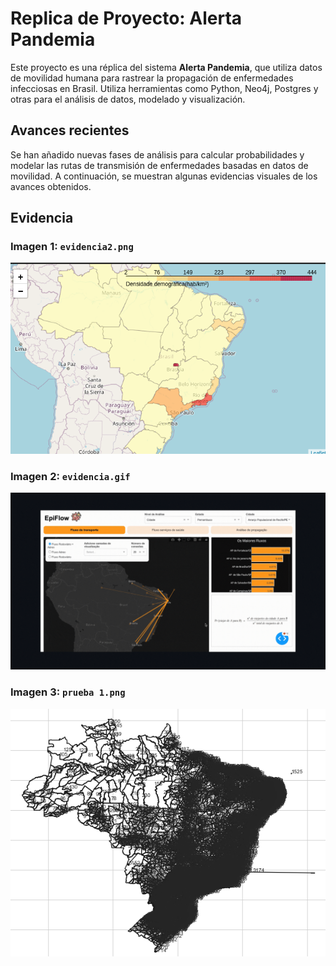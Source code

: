 # Replica de Proyecto: Alerta Pandemia

Este proyecto es una réplica del sistema **Alerta Pandemia**, que utiliza datos de movilidad humana para rastrear la propagación de enfermedades infecciosas en Brasil. Utiliza herramientas como Python, Neo4j, Postgres y otras para el análisis de datos, modelado y visualización.

## Avances recientes

Se han añadido nuevas fases de análisis para calcular probabilidades y modelar las rutas de transmisión de enfermedades basadas en datos de movilidad. A continuación, se muestran algunas evidencias visuales de los avances obtenidos.

## Evidencia

### Imagen 1: `evidencia2.png`
![Evidencia 1](./evidencia2.png)

### Imagen 2: `evidencia.gif`
![Evidencia 2](./evidencia.gif)

### Imagen 3: `prueba 1.png`
![Prueba 1](./prueba%201.png)

